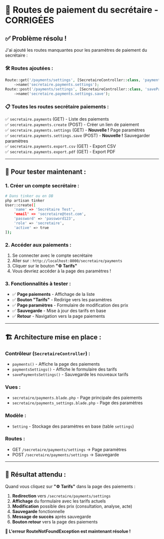 # 🔧 Routes de paiement du secrétaire - CORRIGÉES

## ✅ **Problème résolu !**

J'ai ajouté les routes manquantes pour les paramètres de paiement du secrétaire :

### 🛠️ **Routes ajoutées :**
```php
Route::get('/payments/settings', [SecretaireController::class, 'paymentsSettings'])
    ->name('secretaire.payments.settings');
Route::post('/payments/settings', [SecretaireController::class, 'savePaymentsSettings'])
    ->name('secretaire.payments.settings.save');
```

### 📋 **Toutes les routes secrétaire paiements :**
✅ `secretaire.payments` (GET) - Liste des paiements  
✅ `secretaire.payments.create` (POST) - Créer un lien de paiement  
✅ `secretaire.payments.settings` (GET) - **Nouvelle !** Page paramètres  
✅ `secretaire.payments.settings.save` (POST) - **Nouvelle !** Sauvegarder paramètres  
✅ `secretaire.payments.export.csv` (GET) - Export CSV  
✅ `secretaire.payments.export.pdf` (GET) - Export PDF  

---

## 🧪 **Pour tester maintenant :**

### 1. **Créer un compte secrétaire :**
```bash
# Dans tinker ou en DB
php artisan tinker
User::create([
    'name' => 'Secrétaire Test',
    'email' => 'secretaire@test.com',
    'password' => 'password123',
    'role' => 'secretaire',
    'active' => true
]);
```

### 2. **Accéder aux paiements :**
1. Se connecter avec le compte secrétaire
2. Aller sur : `http://localhost:8000/secretaire/payments`
3. Cliquer sur le bouton **"⚙️ Tarifs"**
4. Vous devriez accéder à la page des paramètres !

### 3. **Fonctionnalités à tester :**
- ✅ **Page paiements** - Affichage de la liste
- ✅ **Bouton "Tarifs"** - Redirige vers les paramètres
- ✅ **Page paramètres** - Formulaire de modification des prix
- ✅ **Sauvegarde** - Mise à jour des tarifs en base
- ✅ **Retour** - Navigation vers la page paiements

---

## 🏗️ **Architecture mise en place :**

### **Contrôleur** (`SecretaireController`) :
- `payments()` - Affiche la page des paiements
- `paymentsSettings()` - Affiche le formulaire des tarifs
- `savePaymentsSettings()` - Sauvegarde les nouveaux tarifs

### **Vues** :
- `secretaire/payments.blade.php` - Page principale des paiements
- `secretaire/payments_settings.blade.php` - Page des paramètres

### **Modèle** :
- `Setting` - Stockage des paramètres en base (table `settings`)

### **Routes** :
- GET `/secretaire/payments/settings` → Page paramètres
- POST `/secretaire/payments/settings` → Sauvegarde

---

## 🎯 **Résultat attendu :**

Quand vous cliquez sur **"⚙️ Tarifs"** dans la page des paiements :
1. **Redirection** vers `/secretaire/payments/settings`
2. **Affichage** du formulaire avec les tarifs actuels
3. **Modification** possible des prix (consultation, analyse, acte)
4. **Sauvegarde** fonctionnelle
5. **Message de succès** après sauvegarde
6. **Bouton retour** vers la page des paiements

**🎉 L'erreur RouteNotFoundException est maintenant résolue !**